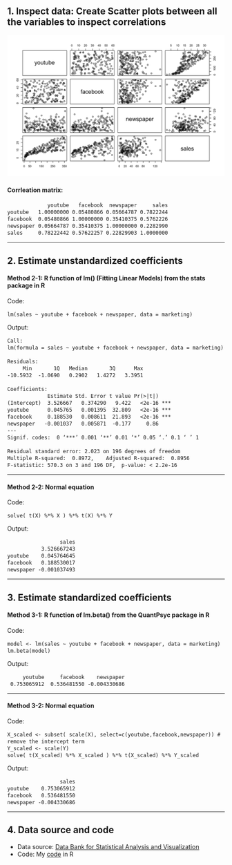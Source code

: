 
## 1. Inspect data: Create Scatter plots between all the variables to inspect correlations

<p align="center"><img src="./images/marketing_pairs.png" width="800px"></p>

#### Corrleation matrix:

```
             youtube   facebook  newspaper     sales
youtube   1.00000000 0.05480866 0.05664787 0.7822244
facebook  0.05480866 1.00000000 0.35410375 0.5762226
newspaper 0.05664787 0.35410375 1.00000000 0.2282990
sales     0.78222442 0.57622257 0.22829903 1.0000000
```

<hr>

## 2. Estimate unstandardized coefficients

#### Method 2-1: R function of lm() (Fitting Linear Models) from the stats package in R

Code:
```
lm(sales ~ youtube + facebook + newspaper, data = marketing)
```

Output:
```
Call:
lm(formula = sales ~ youtube + facebook + newspaper, data = marketing)

Residuals:
     Min       1Q   Median       3Q      Max 
-10.5932  -1.0690   0.2902   1.4272   3.3951 

Coefficients:
             Estimate Std. Error t value Pr(>|t|)    
(Intercept)  3.526667   0.374290   9.422   <2e-16 ***
youtube      0.045765   0.001395  32.809   <2e-16 ***
facebook     0.188530   0.008611  21.893   <2e-16 ***
newspaper   -0.001037   0.005871  -0.177     0.86    
---
Signif. codes:  0 ‘***’ 0.001 ‘**’ 0.01 ‘*’ 0.05 ‘.’ 0.1 ‘ ’ 1

Residual standard error: 2.023 on 196 degrees of freedom
Multiple R-squared:  0.8972,	Adjusted R-squared:  0.8956 
F-statistic: 570.3 on 3 and 196 DF,  p-value: < 2.2e-16
```

<hr>

#### Method 2-2: Normal equation

Code:
```
solve( t(X) %*% X ) %*% t(X) %*% Y
```

Output:
```
                 sales
           3.526667243
youtube    0.045764645
facebook   0.188530017
newspaper -0.001037493
```

<hr>

## 3. Estimate standardized coefficients

#### Method 3-1: R function of lm.beta() from the QuantPsyc package in R

Code:
```
model <- lm(sales ~ youtube + facebook + newspaper, data = marketing)
lm.beta(model)
```

Output:
```
     youtube     facebook    newspaper 
 0.753065912  0.536481550 -0.004330686
```

<hr>

#### Method 3-2: Normal equation

Code:
```
X_scaled <- subset( scale(X), select=c(youtube,facebook,newspaper)) # remove the intercept term
Y_scaled <- scale(Y)
solve( t(X_scaled) %*% X_scaled ) %*% t(X_scaled) %*% Y_scaled
```

Output:
```
                 sales
youtube    0.753065912
facebook   0.536481550
newspaper -0.004330686
```

<hr>

## 4. Data source and code

- Data source: <a href="https://cran.r-project.org/web/packages/datarium/index.html">Data Bank for Statistical Analysis and Visualization</a>
- Code: My <a href="./linear_regression.R">code</a> in R
